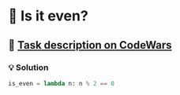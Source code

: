 # 📝 Is it even?

## 🔗 [Task description on CodeWars](https://www.codewars.com/kata/555a67db74814aa4ee0001b5/python)

### 💡 Solution

```python
is_even = lambda n: n % 2 == 0
```
